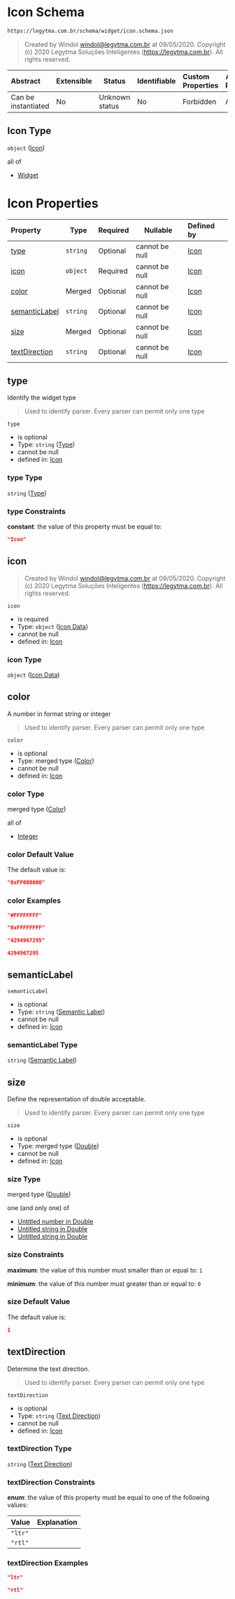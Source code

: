 # Icon Schema

```txt
https://legytma.com.br/schema/widget/icon.schema.json
```




> Created by Windol [windol@legytma.com.br](mailto:windol@legytma.com.br) at 09/05/2020.
> Copyright (c) 2020 Legytma Soluções Inteligentes (<https://legytma.com.br>). All rights reserved.
>

| Abstract            | Extensible | Status         | Identifiable | Custom Properties | Additional Properties | Access Restrictions | Defined In                                                                   |
| :------------------ | ---------- | -------------- | ------------ | :---------------- | --------------------- | ------------------- | ---------------------------------------------------------------------------- |
| Can be instantiated | No         | Unknown status | No           | Forbidden         | Allowed               | none                | [icon.schema.json](../schema/widget/icon.schema.json "open original schema") |

## Icon Type

`object` ([Icon](icon.md))

all of

-   [Widget](input_decoration-properties-widget-5.md "check type definition")

# Icon Properties

| Property                        | Type     | Required | Nullable       | Defined by                                                                                                                            |
| :------------------------------ | -------- | -------- | -------------- | :------------------------------------------------------------------------------------------------------------------------------------ |
| [type](#type)                   | `string` | Optional | cannot be null | [Icon](widget-definitions-type.md "https&#x3A;//legytma.com.br/schema/widget/icon.schema.json#/properties/type")                      |
| [icon](#icon)                   | `object` | Required | cannot be null | [Icon](icon-properties-icon-data.md "https&#x3A;//legytma.com.br/schema/icon_data.schema.json#/properties/icon")                      |
| [color](#color)                 | Merged   | Optional | cannot be null | [Icon](app_bar_theme-properties-color.md "https&#x3A;//legytma.com.br/schema/color.schema.json#/properties/color")                    |
| [semanticLabel](#semanticLabel) | `string` | Optional | cannot be null | [Icon](icon-properties-semantic-label.md "https&#x3A;//legytma.com.br/schema/widget/icon.schema.json#/properties/semanticLabel")      |
| [size](#size)                   | Merged   | Optional | cannot be null | [Icon](app_bar_theme-properties-double.md "https&#x3A;//legytma.com.br/schema/double.schema.json#/properties/size")                   |
| [textDirection](#textDirection) | `string` | Optional | cannot be null | [Icon](column-properties-text-direction.md "https&#x3A;//legytma.com.br/schema/text_direction.schema.json#/properties/textDirection") |

## type

Identify the widget type


> Used to identify parser. Every parser can permit only one type
>

`type`

-   is optional
-   Type: `string` ([Type](widget-definitions-type.md))
-   cannot be null
-   defined in: [Icon](widget-definitions-type.md "https&#x3A;//legytma.com.br/schema/widget/icon.schema.json#/properties/type")

### type Type

`string` ([Type](widget-definitions-type.md))

### type Constraints

**constant**: the value of this property must be equal to:

```json
"Icon"
```

## icon




> Created by Windol [windol@legytma.com.br](mailto:windol@legytma.com.br) at 09/05/2020.
> Copyright (c) 2020 Legytma Soluções Inteligentes (<https://legytma.com.br>). All rights reserved.
>

`icon`

-   is required
-   Type: `object` ([Icon Data](icon-properties-icon-data.md))
-   cannot be null
-   defined in: [Icon](icon-properties-icon-data.md "https&#x3A;//legytma.com.br/schema/icon_data.schema.json#/properties/icon")

### icon Type

`object` ([Icon Data](icon-properties-icon-data.md))

## color

A number in format string or integer


> Used to identify parser. Every parser can permit only one type
>

`color`

-   is optional
-   Type: merged type ([Color](app_bar_theme-properties-color.md))
-   cannot be null
-   defined in: [Icon](app_bar_theme-properties-color.md "https&#x3A;//legytma.com.br/schema/color.schema.json#/properties/color")

### color Type

merged type ([Color](app_bar_theme-properties-color.md))

all of

-   [Integer](color-allof-integer.md "check type definition")

### color Default Value

The default value is:

```json
"0xFF000000"
```

### color Examples

```json
"#FFFFFFFF"
```

```json
"0xFFFFFFFF"
```

```json
"4294967295"
```

```json
4294967295
```

## semanticLabel




`semanticLabel`

-   is optional
-   Type: `string` ([Semantic Label](icon-properties-semantic-label.md))
-   cannot be null
-   defined in: [Icon](icon-properties-semantic-label.md "https&#x3A;//legytma.com.br/schema/widget/icon.schema.json#/properties/semanticLabel")

### semanticLabel Type

`string` ([Semantic Label](icon-properties-semantic-label.md))

## size

Define the representation of double acceptable.


> Used to identify parser. Every parser can permit only one type
>

`size`

-   is optional
-   Type: merged type ([Double](app_bar_theme-properties-double.md))
-   cannot be null
-   defined in: [Icon](app_bar_theme-properties-double.md "https&#x3A;//legytma.com.br/schema/double.schema.json#/properties/size")

### size Type

merged type ([Double](app_bar_theme-properties-double.md))

one (and only one) of

-   [Untitled number in Double](double-definitions-doublenumber.md "check type definition")
-   [Untitled string in Double](double-definitions-doublestring.md "check type definition")
-   [Untitled string in Double](double-definitions-doubleenum.md "check type definition")

### size Constraints

**maximum**: the value of this number must smaller than or equal to: `1`

**minimum**: the value of this number must greater than or equal to: `0`

### size Default Value

The default value is:

```json
1
```

## textDirection

Determine the text direction.


> Used to identify parser. Every parser can permit only one type
>

`textDirection`

-   is optional
-   Type: `string` ([Text Direction](column-properties-text-direction.md))
-   cannot be null
-   defined in: [Icon](column-properties-text-direction.md "https&#x3A;//legytma.com.br/schema/text_direction.schema.json#/properties/textDirection")

### textDirection Type

`string` ([Text Direction](column-properties-text-direction.md))

### textDirection Constraints

**enum**: the value of this property must be equal to one of the following values:

| Value   | Explanation |
| :------ | ----------- |
| `"ltr"` |             |
| `"rtl"` |             |

### textDirection Examples

```json
"ltr"
```

```json
"rtl"
```
